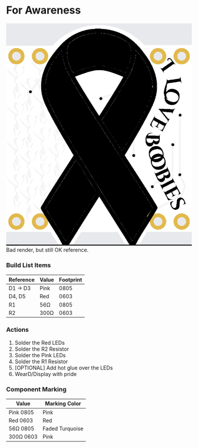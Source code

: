 # For Awareness
<img src="https://github.com/cyberm3n-org/SC_2025/blob/main/ref_images/Awareness-Front.png">
Bad render, but still OK reference.

### Build List Items
| Reference | Value | Footprint |
| --- | --- | --- |
| D1 -> D3 | Pink | 0805 |
| D4, D5 | Red | 0603 |
| R1 | 56Ω | 0805 |
| R2 | 300Ω | 0603 |

### Actions
1. Solder the Red LEDs
2. Solder the R2 Resistor
3. Solder the Pink LEDs
4. Solder the R1 Resistor
5. [OPTIONAL] Add hot glue over the LEDs
6. WearD/Display with pride

### Component Marking
| Value | Marking Color |
| --- | --- |
| Pink 0805 | Pink |
| Red 0603 | Red |
| 56Ω 0805 | Faded Turquoise |
| 300Ω 0603 | Pink |

